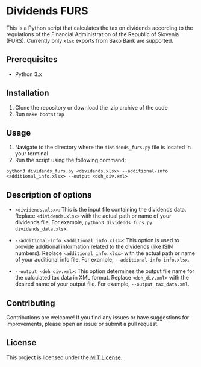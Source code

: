 # Dividends FURS

This is a Python script that calculates the tax on dividends according to the regulations of the Financial Administration of the Republic of Slovenia (FURS).
Currently only `xlsx` exports from Saxo Bank are supported.

## Prerequisites

- Python 3.x

## Installation

1. Clone the repository or download the .zip archive of the code
2. Run `make bootstrap`

## Usage

1. Navigate to the directory where the `dividends_furs.py` file is located in your terminal
2. Run the script using the following command:

  ```shell
  python3 dividends_furs.py <dividends.xlsx> --additional-info <additional_info.xlsx> --output <doh_div.xml>
  ```

## Description of options

- `<dividends.xlsx>`: This is the input file containing the dividends data. Replace `<dividends.xlsx>` with the actual path or name of your dividends file. For example, `python3 dividends_furs.py dividends_data.xlsx`.

- `--additional-info <additional_info.xlsx>`: This option is used to provide additional information related to the dividends (like ISIN numbers). Replace `<additional_info.xlsx>` with the actual path or name of your additional info file. For example, `--additional-info info.xlsx`.

- `--output <doh_div.xml>`: This option determines the output file name for the calculated tax data in XML format. Replace `<doh_div.xml>` with the desired name of your output file. For example, `--output tax_data.xml`.

## Contributing

Contributions are welcome! If you find any issues or have suggestions for improvements, please open an issue or submit a pull request.

## License

This project is licensed under the [MIT License](https://opensource.org/licenses/MIT).
